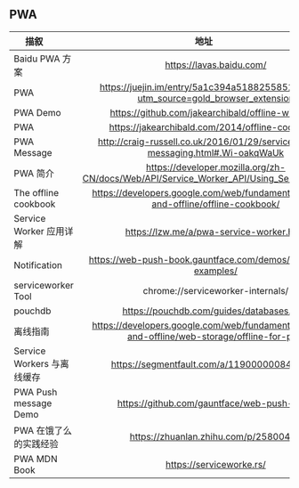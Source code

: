 ## PWA
| 描叙          | 地址           |
| ------------- |:-------------:| 
|Baidu PWA 方案|https://lavas.baidu.com/|
|PWA|https://juejin.im/entry/5a1c394a5188255851326da5?utm_source=gold_browser_extension|
|PWA Demo|https://github.com/jakearchibald/offline-wikipedia|
|PWA|https://jakearchibald.com/2014/offline-cookbook/|
|PWA Message|http://craig-russell.co.uk/2016/01/29/service-worker-messaging.html#.Wi-oakqWaUk|
|PWA 简介|https://developer.mozilla.org/zh-CN/docs/Web/API/Service_Worker_API/Using_Service_Workers|
|The offline cookbook|https://developers.google.com/web/fundamentals/instant-and-offline/offline-cookbook/|
|Service Worker 应用详解|https://lzw.me/a/pwa-service-worker.html|
|Notification|https://web-push-book.gauntface.com/demos/notification-examples/|
|serviceworker Tool|chrome://serviceworker-internals/|
|pouchdb|https://pouchdb.com/guides/databases.html|
|离线指南|https://developers.google.com/web/fundamentals/instant-and-offline/web-storage/offline-for-pwa|
|Service Workers 与离线缓存|https://segmentfault.com/a/1190000008491458|
|PWA Push message Demo|https://github.com/gauntface/web-push-book|
|PWA 在饿了么的实践经验|https://zhuanlan.zhihu.com/p/25800461|
|PWA MDN Book|https://serviceworke.rs/|
